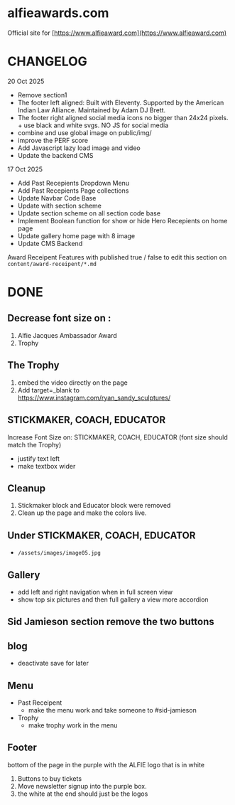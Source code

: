 # alfieawards.com

Official site for [https://www.alfieaward.com](https://www.alfieaward.com)


# CHANGELOG

20 Oct 2025

+ Remove section1
+ The footer left aligned: Built with Eleventy. Supported by the American Indian Law Alliance. Maintained by Adam DJ Brett.
+ The footer right aligned social media icons no bigger than 24x24 pixels. + use black and white svgs. NO JS for social media
+ combine and use global image on public/img/
+ improve the PERF score
+ Add Javascript lazy load image and video
+ Update the backend CMS


17 Oct 2025

+ Add Past Recepients Dropdown Menu
+ Add Past Recepients Page collections
+ Update Navbar Code Base
+ Update with section scheme
+ Update section scheme on all section code base
+ Implement Boolean function for show or hide Hero Recepients on home page
+ Update gallery home page with 8 image
+ Update CMS Backend


Award Receipent Features with published true / false
to edit this section on `content/award-receipent/*.md`


# DONE
## Decrease font size on : 
1. Alfie Jacques Ambassador Award 
2. Trophy


## The Trophy
1. embed the video directly on the page
2.  Add target=_blank to https://www.instagram.com/ryan_sandy_sculptures/


## STICKMAKER, COACH, EDUCATOR 
Increase Font Size on: STICKMAKER, COACH, EDUCATOR (font size should match the Trophy)
- justify text left
- make textbox wider

## Cleanup
1. Stickmaker block and Educator block were removed
2. Clean up the page and make the colors live.

## Under STICKMAKER, COACH, EDUCATOR 
- ```/assets/images/image05.jpg```


## Gallery
- add left and right navigation when in full screen view
- show top six pictures and then full gallery a view more accordion

## Sid Jamieson section remove the two buttons

## blog
- deactivate save for later

## Menu
- Past Receipent
    - make the menu work and take someone to #sid-jamieson
- Trophy
    - make trophy work in the menu

## Footer
bottom of the page
in the purple with the ALFIE logo that is in white
1. Buttons to buy tickets
2. Move newsletter signup into the purple box.
3. the white at the end should just be the logos

